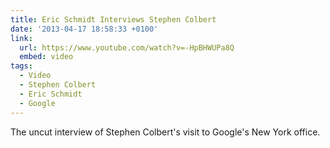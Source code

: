 ```yaml
---
title: Eric Schmidt Interviews Stephen Colbert
date: '2013-04-17 18:58:33 +0100'
link:
  url: https://www.youtube.com/watch?v=-HpBHWUPa8Q
  embed: video
tags:
  - Video
  - Stephen Colbert
  - Eric Schmidt
  - Google
---
```

The uncut interview of Stephen Colbert's visit to Google's New York office.
